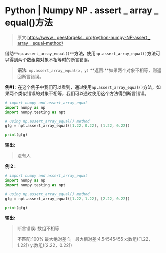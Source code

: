 # Python | Numpy NP . assert _ array _ equal()方法

> 原文:[https://www . geesforgeks . org/python-numpy-NP-assert _ array _ equal-method/](https://www.geeksforgeeks.org/python-numpy-np-assert_array_equal-method/)

借助`**np.assert_array_equal()**`方法，使用`np.assert_array_equal()`方法可以得到两个数组类对象不相等时的断言错误。

> **语法:** `np.assert_array_equal(x, y)`
> **返回:**如果两个对象不相等，则返回断言错误。

**例#1 :**
在这个例子中我们可以看到，通过使用`np.assert_array_equal()`方法，如果两个类似错误的对象不相等，我们可以通过使用这个方法得到断言错误。

```py
# import numpy and assert_array_equal
import numpy as np
import numpy.testing as npt

# using np.assert_array_equal() method
gfg = npt.assert_array_equal([1.22, 0.22], [1.22, 0.22])

print(gfg)
```

**输出:**

> 没有人

**例 2 :**

```py
# import numpy and assert_array_equal
import numpy as np
import numpy.testing as npt

# using np.assert_array_equal() method
gfg = npt.assert_array_equal([1.22, 1.22], [2.22, 0.22])

print(gfg)
```

**输出:**

> 断言错误:
> 数组不相等
> 
> 不匹配:100%
> 最大绝对差:1。
> 最大相对差:4.54545455
> x:数组([1.22，1.22])
> y:数组([2.22，0.22])
